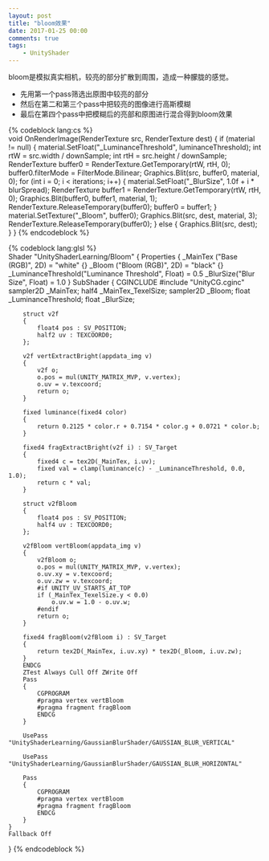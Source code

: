 ```yaml
---
layout: post
title: "bloom效果"
date: 2017-01-25 00:00
comments: true
tags: 
	- UnityShader 
---
```

bloom是模拟真实相机，较亮的部分扩散到周围，造成一种朦胧的感觉。  
* 先用第一个pass筛选出原图中较亮的部分  
* 然后在第二和第三个pass中把较亮的图像进行高斯模糊  
* 最后在第四个pass中把模糊后的亮部和原图进行混合得到bloom效果  

{% codeblock lang:cs %}  
    void OnRenderImage(RenderTexture src, RenderTexture dest)
    {
        if (material != null)
        {
            material.SetFloat("_LuminanceThreshold", luminanceThreshold);
            int rtW = src.width / downSample;
            int rtH = src.height / downSample;
            RenderTexture buffer0 = RenderTexture.GetTemporary(rtW, rtH, 0);
            buffer0.filterMode = FilterMode.Bilinear;
            Graphics.Blit(src, buffer0, material, 0);
            for (int i = 0; i < iterations; i++)
            {
                material.SetFloat("_BlurSize", 1.0f + i * blurSpread);
                RenderTexture buffer1 = RenderTexture.GetTemporary(rtW, rtH, 0);
                Graphics.Blit(buffer0, buffer1, material, 1);
                RenderTexture.ReleaseTemporary(buffer0);
                buffer0 = buffer1;
            }
            material.SetTexture("_Bloom", buffer0);
            Graphics.Blit(src, dest, material, 3);
            RenderTexture.ReleaseTemporary(buffer0);
        }
        else
        {
            Graphics.Blit(src, dest);
        }
    }
{% endcodeblock %}    
<!-- more -->
{% codeblock lang:glsl %}  
Shader "UnityShaderLearning/Bloom"
{
	Properties
	{
		_MainTex ("Base (RGB)", 2D) = "white" {}
		_Bloom ("Bloom (RGB)", 2D) = "black" {}
		_LuminanceThreshold("Luminance Threshold", Float) = 0.5
		_BlurSize("Blur Size", Float) = 1.0
	}
	SubShader
	{
		CGINCLUDE
		#include "UnityCG.cginc"
		sampler2D _MainTex;
		half4 _MainTex_TexelSize;
		sampler2D _Bloom;
		float _LuminanceThreshold;
		float _BlurSize;

		struct v2f
		{
			float4 pos : SV_POSITION;
			half2 uv : TEXCOORD0;
		};

		v2f vertExtractBright(appdata_img v)
		{
			v2f o;
			o.pos = mul(UNITY_MATRIX_MVP, v.vertex);
			o.uv = v.texcoord;
			return o;
		}

		fixed luminance(fixed4 color)
		{
			return 0.2125 * color.r + 0.7154 * color.g + 0.0721 * color.b;
		}

		fixed4 fragExtractBright(v2f i) : SV_Target
		{
			fixed4 c = tex2D(_MainTex, i.uv);
			fixed val = clamp(luminance(c) - _LuminanceThreshold, 0.0, 1.0);
			return c * val;
		}

		struct v2fBloom
		{
			float4 pos : SV_POSITION;
			half4 uv : TEXCOORD0;
		};

		v2fBloom vertBloom(appdata_img v)
		{
			v2fBloom o;
			o.pos = mul(UNITY_MATRIX_MVP, v.vertex);
			o.uv.xy = v.texcoord;
			o.uv.zw = v.texcoord;
			#if UNITY_UV_STARTS_AT_TOP
			if (_MainTex_TexelSize.y < 0.0)
				o.uv.w = 1.0 - o.uv.w;
			#endif
			return o;
		}

		fixed4 fragBloom(v2fBloom i) : SV_Target
		{
			return tex2D(_MainTex, i.uv.xy) * tex2D(_Bloom, i.uv.zw);
		}
		ENDCG
		ZTest Always Cull Off ZWrite Off
		Pass
		{
			CGPROGRAM
			#pragma vertex vertBloom
			#pragma fragment fragBloom
			ENDCG
		}

		UsePass "UnityShaderLearning/GaussianBlurShader/GAUSSIAN_BLUR_VERTICAL"

		UsePass "UnityShaderLearning/GaussianBlurShader/GAUSSIAN_BLUR_HORIZONTAL"

		Pass
		{
			CGPROGRAM
			#pragma vertex vertBloom
			#pragma fragment fragBloom
			ENDCG
		}
	}
	Fallback Off
}
{% endcodeblock %}  